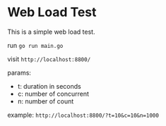 # Web Load Test

This is a simple web load test.

run `go run main.go`

visit `http://localhost:8800/`

params:

* t: duration in seconds
* c: number of concurrent
* n: number of count

example:
`http://localhost:8800/?t=10&c=10&n=1000`
